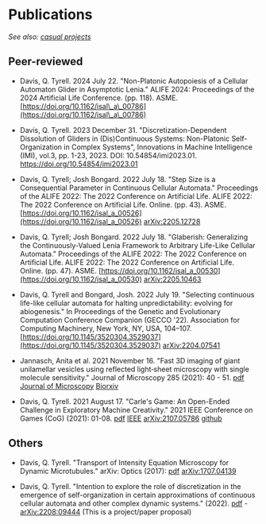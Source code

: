 # Publications

_See also: [casual projects](https://github.com/riveSunder/rivesunder/blob/master/portfolio.md)_

## Peer-reviewed
* Davis, Q. Tyrell. 2024 July 22. "Non-Platonic Autopoiesis of a Cellular Automaton Glider in Asymptotic Lenia." ALIFE 2024: Proceedings of the 2024 Artificial Life Conference. (pp. 118). ASME. [https://doi.org/10.1162/isal\_a\_00786](https://doi.org/10.1162/isal\_a\_00786)
 
* Davis, Q. Tyrell. 2023 December 31. "Discretization-Dependent Dissolution of Gliders in (Dis)Continuous Systems: Non-Platonic Self-Organization in Complex Systems", Innovations in Machine Intelligence (IMI), vol.3, pp. 1-23, 2023. DOI: 10.54854/imi2023.01. https://doi.org/10.54854/imi2023.01

* Davis, Q. Tyrell; Josh Bongard. 2022 July 18. "Step Size is a Consequential Parameter in Continuous Cellular Automata." Proceedings of the ALIFE 2022: The 2022 Conference on Artificial Life. ALIFE 2022: The 2022 Conference on Artificial Life. Online. (pp. 43). ASME. [https://doi.org/10.1162/isal_a_00526](https://doi.org/10.1162/isal_a_00526) [arXiv:2205.12728](https://arxiv.org/abs/2205.12728)

* Davis, Q. Tyrell; Josh Bongard. 2022 July 18. "Glaberish: Generalizing the Continuously-Valued Lenia Framework to Arbitrary Life-Like Cellular Automata." Proceedings of the ALIFE 2022: The 2022 Conference on Artificial Life. ALIFE 2022: The 2022 Conference on Artificial Life. Online. (pp. 47). ASME. [https://doi.org/10.1162/isal_a_00530](https://doi.org/10.1162/isal_a_00530) [arXiv:2205.10463](https://arxiv.org/abs/2205.10463)

* Davis, Q. Tyrell and Bongard, Josh. 2022 July 19. "Selecting continuous life-like cellular automata for halting unpredictability: evolving for abiogenesis." In Proceedings of the Genetic and Evolutionary Computation Conference Companion (GECCO '22). Association for Computing Machinery, New York, NY, USA, 104–107. [https://doi.org/10.1145/3520304.3529037](https://doi.org/10.1145/3520304.3529037) [arXiv:2204.07541](https://arxiv.org/abs/2204.07541)

* Jannasch, Anita et al. 2021 November 16. "Fast 3D imaging of giant unilamellar vesicles using reflected light‐sheet microscopy with single molecule sensitivity." Journal of Microscopy 285 (2021): 40 - 51. [pdf](assets/jannasch_schaeffer_etal_2021.pdf) [Journal of Microscopy](https://onlinelibrary.wiley.com/doi/full/10.1111/jmi.13070) [Biorxiv](https://www.biorxiv.org/content/10.1101/2020.06.26.174102v1)

* Davis, Q. Tyrell. 2021 August 17. "Carle's Game: An Open-Ended Challenge in Exploratory Machine Creativity." 2021 IEEE Conference on Games (CoG) (2021): 01-08. [pdf](assets/davis_2021.pdf) [IEEE](https://ieeexplore.ieee.org/document/9619011) [arXiv:2107.05786](https://arxiv.org/abs/2107.05786) [github](https://github.com/rivesunder/carles_game)

## Others

* Davis, Q. Tyrell. "Transport of Intensity Equation Microscopy for Dynamic Microtubules." arXiv: Optics (2017): [pdf](assets/davis_2017.pdf) [arXiv:1707.04139](https://arxiv.org/abs/1707.04139)

* Davis, Q. Tyrell. "Intention to explore the role of discretization in the emergence of self-organization in certain approximations of continuous cellular automata and other complex dynamic systems." (2022). [pdf](assets/arxiv_2208_09444.pdf) - [arXiv:2208:09444](https://arxiv.org/abs/2208.09444) (This is a project/paper proposal)
